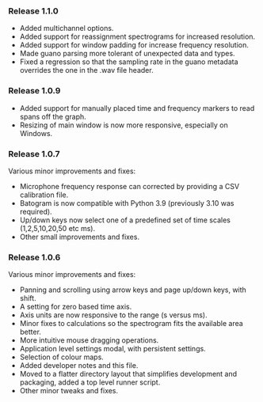 ### Release 1.1.0
* Added multichannel options.
* Added support for reassignment spectrograms for increased resolution.
* Added support for window padding for increase frequency resolution.
* Made guano parsing more tolerant of unexpected data and types.
* Fixed a regression so that the sampling rate in the guano metadata overrides the one in the .wav file header.

### Release 1.0.9
* Added support for manually placed time and frequency markers to read spans off the graph.
* Resizing of main window is now more responsive, especially on Windows.

### Release 1.0.7
Various minor improvements and fixes:
* Microphone frequency response can corrected by providing a CSV calibration file.   
* Batogram is now compatible with Python 3.9 (previously 3.10 was required).
* Up/down keys now select one of a predefined set of time scales (1,2,5,10,20,50 etc ms).
* Other small improvements and fixes.

### Release 1.0.6
Various minor improvements and fixes:
* Panning and scrolling using arrow keys and page up/down keys, with shift.
* A setting for zero based time axis.
* Axis units are now responsive to the range (s versus ms).
* Minor fixes to calculations so the spectrogram fits the available area better.
* More intuitive mouse dragging operations.
* Application level settings modal, with persistent settings.
* Selection of colour maps.
* Added developer notes and this file.
* Moved to a flatter directory layout that simplifies development and packaging, added a top level runner script.
* Other minor tweaks and fixes.